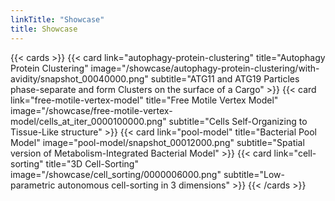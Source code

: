 ```yaml
---
linkTitle: "Showcase"
title: Showcase
---
```


{{< cards >}}
    {{<
        card link="autophagy-protein-clustering"
        title="Autophagy Protein Clustering"
        image="/showcase/autophagy-protein-clustering/with-avidity/snapshot_00040000.png"
        subtitle="ATG11 and ATG19 Particles phase-separate and form Clusters on the surface of a Cargo"
    >}}
    {{<
        card link="free-motile-vertex-model"
        title="Free Motile Vertex Model"
        image="/showcase/free-motile-vertex-model/cells_at_iter_0000100000.png"
        subtitle="Cells Self-Organizing to Tissue-Like structure"
    >}}
    {{<
        card link="pool-model"
        title="Bacterial Pool Model"
        image="pool-model/snapshot_00012000.png"
        subtitle="Spatial version of Metabolism-Integrated Bacterial Model"
    >}}
    {{<
        card link="cell-sorting"
        title="3D Cell-Sorting"
        image="/showcase/cell_sorting/0000006000.png"
        subtitle="Low-parametric autonomous cell-sorting in 3 dimensions"
    >}}
{{< /cards >}}
